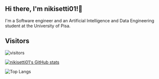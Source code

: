 ## Hi there, I'm nikisetti01!👋
I'm a Software engineer and an Artificial Intelligence and Data Engineering student at the University of Pisa.
## Visitors
![visitors](https://visitor-badge.glitch.me/badge?page_id=nikisetti01.visitor-badge)

[![nikisetti01's GitHub stats](https://github-readme-stats.vercel.app/api?username=nikisetti01&show_icons=true&theme=transparent&hide=issues)](https://github.com/anuraghazra/github-readme-stats)



![Top Langs](https://github-readme-stats.vercel.app/api/top-langs/?username=nikisetti01&layout=compact&hide=Ruby&theme=transparent)

